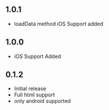 ## 1.0.1

* loadData method iOS Support added

## 1.0.0

* iOS Support Added

## 0.1.2

* Initial release
* Full html support
* only android supported
